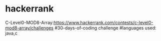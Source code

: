 # hackerrank
C-Level0-MOD8-Array:https://www.hackerrank.com/contests/c-level0-mod8-array/challenges
#30-days-of-coding challenge
#languages used: java,c
